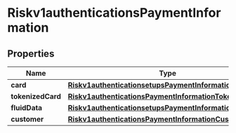 
# Riskv1authenticationsPaymentInformation

## Properties
Name | Type | Description | Notes
------------ | ------------- | ------------- | -------------
**card** | [**Riskv1authenticationsetupsPaymentInformationCard**](Riskv1authenticationsetupsPaymentInformationCard.md) |  |  [optional]
**tokenizedCard** | [**Riskv1authenticationsPaymentInformationTokenizedCard**](Riskv1authenticationsPaymentInformationTokenizedCard.md) |  |  [optional]
**fluidData** | [**Riskv1authenticationsetupsPaymentInformationFluidData**](Riskv1authenticationsetupsPaymentInformationFluidData.md) |  |  [optional]
**customer** | [**Riskv1authenticationsPaymentInformationCustomer**](Riskv1authenticationsPaymentInformationCustomer.md) |  |  [optional]



